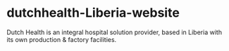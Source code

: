 # dutchhealth-Liberia-website
Dutch Health is an integral hospital solution provider, based in Liberia with its own production &amp; factory facilities.
